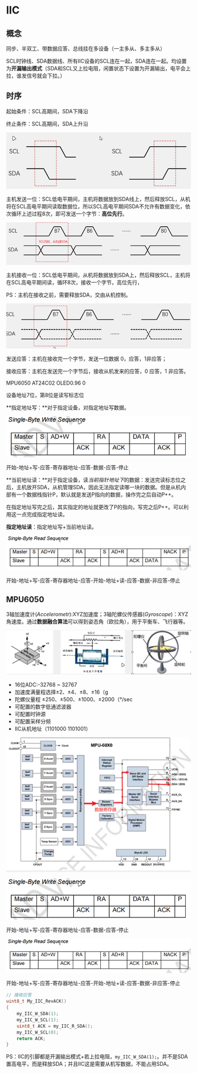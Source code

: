 # IIC 

## 概念

同步、半双工、带数据应答、总线挂在多设备（一主多从、多主多从）

SCL时钟线、SDA数据线、所有IIC设备的SCL连在一起，SDA连在一起。均设置为**开漏输出模式**（SDA和SCL又上拉电阻，闲置状态下设置为开漏输出，电平会上拉，谁发信号就会下拉。）

## 时序

起始条件：SCL高期间，SDA下降沿

终止条件：SCL高期间，SDA上升沿

![image-20240229102252426](readme.assets/image-20240229102252426.png)

主机发送一位：SCL低电平期间，主机将数据放到SDA线上，然后释放SCL，从机将在SCL高电平期间读取数据位，所以SCL高电平期间SDA不允许有数据变化，依次循环上述过程8次，即可发送一个字节：**高位先行**。

![image-20240229102954570](readme.assets/image-20240229102954570.png)

主机接收一位：SCL低电平期间，从机将数据放到SDA上，然后释放SCL，主机将在SCL高电平期间读，循环8次，接收一个字节，高位先行，

PS：主机在接收之前，需要释放SDA，交由从机控制。

![image-20240229103401002](readme.assets/image-20240229103401002.png)

发送应答：主机在接收完一个字节，发送一位数据 0，应答，1非应答；

接收应答：主机在发送完一个字节后，接收从机发来的应答，0 应答，1 非应答。

MPU6050   AT24C02  OLED0.96 0

设备地址7位，第8位是读写标志位

**指定地址写：**对于指定设备，对指定地址写数据。

![image-20240229114805035](readme.assets/image-20240229114805035.png)

开始-地址+写-应答-寄存器地址-应答-数据-应答-停止

**当前地址读：**对于指定设备，读*当前指针地址下*的数据：发送完读标志位之后，主机放开SDA，从机管理SDA，因此无法指定读哪一块的数据。但是从机内部有一个数据栈指针P，默认就是发送P指向的数据，操作完之后自动P++。

在指定地址写完之后，其实指定的地址就更改了P的指向，写完之后P++。可以利用这一点完成指定地址读。

**指定地址读**：指定地址写+当前地址读。

![image-20240229114817291](readme.assets/image-20240229114817291.png)

开始-地址+写-应答-寄存器地址-应答-开始-地址+读-应答-数据-非应答-停止

## MPU6050

3轴加速度计(*Accelerometr*):XYZ加速度；3轴陀螺仪传感器(*Gyroscope*)：XYZ角速度。通过**数据融合算法**可以得到姿态角（欧拉角），用于平衡车、飞行器等。

![image-20240229112056613](readme.assets/image-20240229112056613.png)

-   16位ADC:-32768 ~ 32767
-   加速度满量程选择±2、±4、±8、±16（g
-   陀螺仪量程 ±250、±500、±1000、±2000（°/sec
-   可配置的数字低通滤波器
-   可配置时钟源
-   可配置采样分频
-   IIC从机地址（1101000   1101001）

![image-20240229113706053](readme.assets/image-20240229113706053.png)

![image-20240229114805035](readme.assets/image-20240229114805035.png)

开始-地址+写-应答-寄存器地址-应答-数据-应答-停止

![image-20240229114817291](readme.assets/image-20240229114817291.png)

开始-地址+写-应答-寄存器地址-应答-开始-地址+读-应答-数据-非应答-停止

```c
// 接收应答
uint8_t My_IIC_RevACK()
{
    my_IIC_W_SDA(1);
    my_IIC_W_SCL(1);
    uint8_t ACK = my_IIC_R_SDA();
    my_IIC_W_SCL(0);
    return ACK;
}
```

PS：IIC的引脚都是开漏输出模式+若上拉电阻，`my_IIC_W_SDA(1);`。并不是SDA置高电平，而是释放SDA；并且IIC这是需要从机写数据，不能占用SDA。
